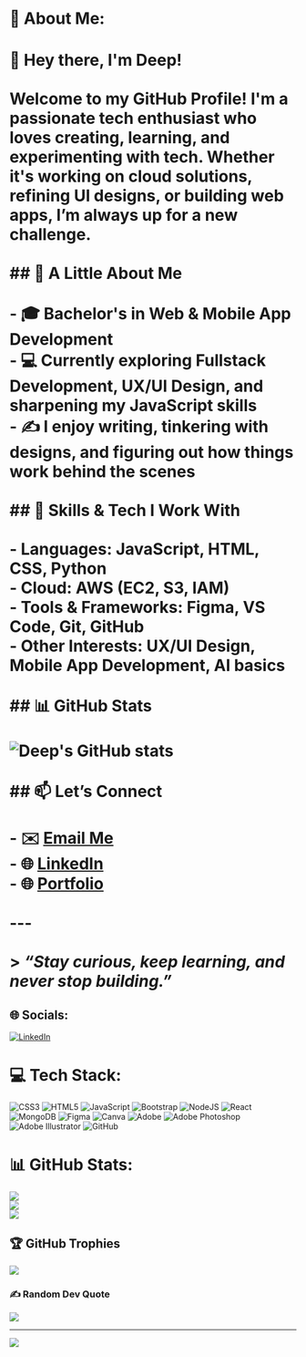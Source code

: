 # 💫 About Me:
# 👋 Hey there, I'm Deep!<br><br>Welcome to my GitHub Profile! I'm a passionate tech enthusiast who loves creating, learning, and experimenting with tech. Whether it's working on cloud solutions, refining UI designs, or building web apps, I’m always up for a new challenge.<br><br>## 🌱 A Little About Me<br><br>- 🎓 Bachelor's in Web & Mobile App Development  <br>- 💻 Currently exploring **Fullstack Development**, **UX/UI Design**, and sharpening my **JavaScript** skills  <br>- ✍️ I enjoy writing, tinkering with designs, and figuring out how things work behind the scenes<br><br>## 🚀 Skills & Tech I Work With<br><br>- **Languages:** JavaScript, HTML, CSS, Python  <br>- **Cloud:** AWS (EC2, S3, IAM)  <br>- **Tools & Frameworks:** Figma, VS Code, Git, GitHub  <br>- **Other Interests:** UX/UI Design, Mobile App Development, AI basics<br><br>## 📊 GitHub Stats<br><br>![Deep's GitHub stats](https://github-readme-stats.vercel.app/api?username=your-github-username&show_icons=true&theme=radical)<br><br>## 📫 Let’s Connect<br><br>- ✉️ [Email Me](mailto:ghotane.deep@gmail.com)<br>- 🌐 [LinkedIn](https://www.linkedin.com/in/ghotane-deep/)<br>- 🌐 [Portfolio](https://ghotane-deep.com)<br><br>---<br><br>> _“Stay curious, keep learning, and never stop building.”_<br>


## 🌐 Socials:
[![LinkedIn](https://img.shields.io/badge/LinkedIn-%230077B5.svg?logo=linkedin&logoColor=white)](https://linkedin.com/in/ghotane-deep) 

# 💻 Tech Stack:
![CSS3](https://img.shields.io/badge/css3-%231572B6.svg?style=for-the-badge&logo=css3&logoColor=white) ![HTML5](https://img.shields.io/badge/html5-%23E34F26.svg?style=for-the-badge&logo=html5&logoColor=white) ![JavaScript](https://img.shields.io/badge/javascript-%23323330.svg?style=for-the-badge&logo=javascript&logoColor=%23F7DF1E) ![Bootstrap](https://img.shields.io/badge/bootstrap-%238511FA.svg?style=for-the-badge&logo=bootstrap&logoColor=white) ![NodeJS](https://img.shields.io/badge/node.js-6DA55F?style=for-the-badge&logo=node.js&logoColor=white) ![React](https://img.shields.io/badge/react-%2320232a.svg?style=for-the-badge&logo=react&logoColor=%2361DAFB) ![MongoDB](https://img.shields.io/badge/MongoDB-%234ea94b.svg?style=for-the-badge&logo=mongodb&logoColor=white) ![Figma](https://img.shields.io/badge/figma-%23F24E1E.svg?style=for-the-badge&logo=figma&logoColor=white) ![Canva](https://img.shields.io/badge/Canva-%2300C4CC.svg?style=for-the-badge&logo=Canva&logoColor=white) ![Adobe](https://img.shields.io/badge/adobe-%23FF0000.svg?style=for-the-badge&logo=adobe&logoColor=white) ![Adobe Photoshop](https://img.shields.io/badge/adobe%20photoshop-%2331A8FF.svg?style=for-the-badge&logo=adobe%20photoshop&logoColor=white) ![Adobe Illustrator](https://img.shields.io/badge/adobe%20illustrator-%23FF9A00.svg?style=for-the-badge&logo=adobe%20illustrator&logoColor=white) ![GitHub](https://img.shields.io/badge/github-%23121011.svg?style=for-the-badge&logo=github&logoColor=white)
# 📊 GitHub Stats:
![](https://github-readme-stats.vercel.app/api?username=deep-ghotane&theme=chartreuse-dark&hide_border=false&include_all_commits=true&count_private=true)<br/>
![](https://nirzak-streak-stats.vercel.app/?user=deep-ghotane&theme=chartreuse-dark&hide_border=false)<br/>
![](https://github-readme-stats.vercel.app/api/top-langs/?username=deep-ghotane&theme=chartreuse-dark&hide_border=false&include_all_commits=true&count_private=true&layout=compact)

## 🏆 GitHub Trophies
![](https://github-profile-trophy.vercel.app/?username=deep-ghotane&theme=tokyonight&no-frame=false&no-bg=true&margin-w=4)

### ✍️ Random Dev Quote
![](https://quotes-github-readme.vercel.app/api?type=vetical&theme=radical)

---
[![](https://visitcount.itsvg.in/api?id=deep-ghotane&icon=0&color=3)](https://visitcount.itsvg.in)

